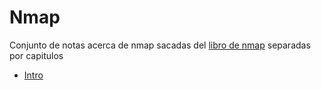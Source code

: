 # Nmap

Conjunto de notas acerca de nmap sacadas del [libro de nmap](https://nmap.org/book/) separadas por capitulos

- [Intro](Intro/README.md)
